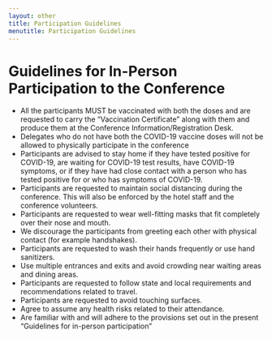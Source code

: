 ```yaml
---
layout: other
title: Participation Guidelines
menutitle: Participation Guidelines
---
```


<div markdown=1 class="bd-callout bd-callout-info alert-dark">

# Guidelines for In-Person Participation to the Conference


* All the participants MUST be vaccinated with both the doses and are requested to carry the “Vaccination Certificate” along with them and produce them at the Conference Information/Registration Desk.
* Delegates who do not have both the COVID-19 vaccine doses will not be allowed to physically participate in the conference
* Participants are advised to stay home if they have tested positive for COVID-19, are waiting for COVID-19 test results, have COVID-19 symptoms, or if they have had close contact with a person who has tested positive for or who has symptoms of COVID-19.
* Participants are requested to maintain social distancing during the conference. This will also be enforced by the hotel staff and the conference volunteers.
* Participants are requested to wear well-fitting masks that fit completely over their nose and mouth.
* We discourage the participants from greeting each other with physical contact (for example handshakes).
* Participants are requested to wash their hands frequently or use hand sanitizers.
* Use multiple entrances and exits and avoid crowding near waiting areas and dining areas.
* Participants are requested to follow state and local requirements and recommendations related to travel.
* Participants are requested to avoid touching surfaces.
* Agree to assume any health risks related to their attendance.
* Are familiar with and will adhere to the provisions set out in the present “Guidelines for in-person participation”

</div>
